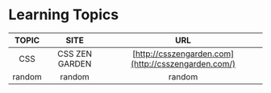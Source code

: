 # Learning Topics

TOPIC | SITE            | URL
:---: | :---:           | :---:
 CSS  | CSS ZEN GARDEN  | [http://csszengarden.com](http://csszengarden.com/)
random|random          |random
